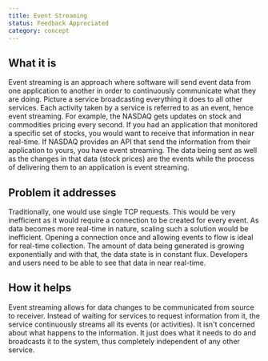 ```yaml
---
title: Event Streaming
status: Feedback Appreciated
category: concept
---
```


## What it is

Event streaming is an approach where software will send event data from one application to another in order to continuously communicate what they are doing.
Picture a service broadcasting everything it does to all other services.
Each activity taken by a service is referred to as an event, hence event streaming.
For example, the NASDAQ gets updates on stock and commodities pricing every second. If you had an application that monitored a specific set of stocks, you would want to receive that information in near real-time. If NASDAQ provides an API that send the information from their application to yours, you have event streaming.
The data being sent as well as the changes in that data (stock prices) are the events while the process of delivering them to an application is event streaming.

## Problem it addresses

Traditionally, one would use single TCP requests. This would be very inefficient as it would require a connection to be created for every event. As data becomes more real-time in nature, scaling such a solution would be inefficient.
Opening a connection once and allowing events to flow is ideal for real-time collection.
The amount of data being generated is growing exponentially and with that, the data state is in constant flux. Developers and users need to be able to see that data in near real-time.

## How it helps

Event streaming allows for data changes to be communicated from source to receiver.
Instead of waiting for services to request information from it, the service continuously streams all its events (or activities).
It isn't concerned about what happens to the information.
It just does what it needs to do and broadcasts it to the system, thus completely independent of any other service.
